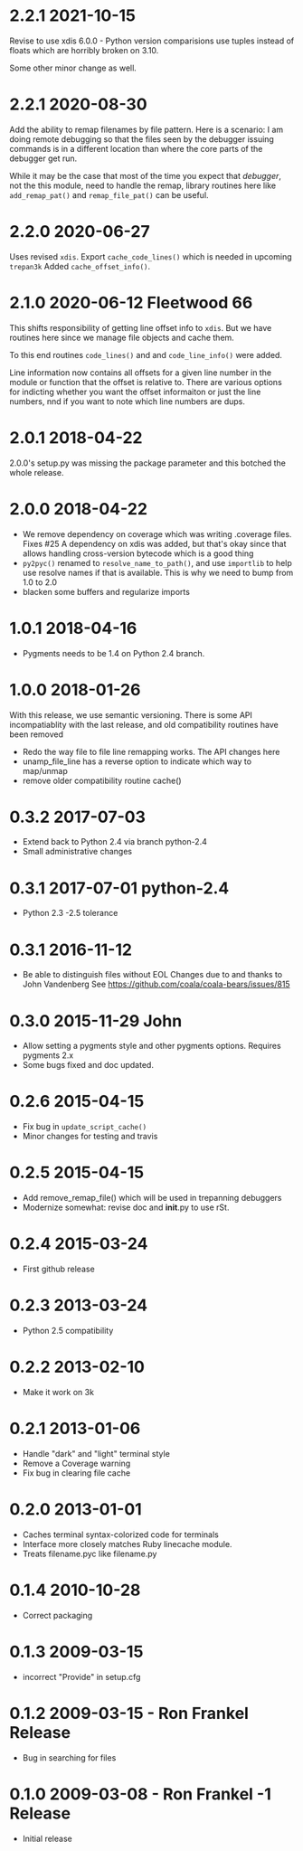 2.2.1 2021-10-15
================

Revise to use xdis 6.0.0 - Python version comparisions use tuples instead of floats
which are horribly broken on 3.10.

Some other minor change as well.

2.2.1 2020-08-30
================

Add the ability to remap filenames by file pattern. Here is a scenario:
I am doing remote debugging so that the files seen by the debugger issuing commands is
in a different location than where the core parts of the debugger get run.

While it may be the case that most of the time you expect that
_debugger_, not the this module, need to handle the remap, library routines
here like `add_remap_pat()` and `remap_file_pat()` can be useful.


2.2.0 2020-06-27
================

Uses revised `xdis`. Export `cache_code_lines()` which is needed in upcoming `trepan3k`
Added  `cache_offset_info()`.

2.1.0 2020-06-12 Fleetwood 66
==============================

This shifts responsibility of getting line offset info to `xdis`. But we have routines here
since we manage file objects and cache them.

To this end routines `code_lines()` and and `code_line_info()` were added.

Line information now contains all offsets for a given line number in
the module or function that the offset is relative to. There are various options
for indicting whether you want the offset informaiton or just the line numbers,
nnd if you want to note which line numbers are dups.

2.0.1 2018-04-22
================

2.0.0's setup.py was missing the package parameter and this botched the whole release.

2.0.0 2018-04-22
================

* We remove dependency on coverage which was writing .coverage files. Fixes #25
  A dependency on xdis was added, but that's okay since that allows handling
  cross-version bytecode which is a good thing
* `py2pyc()` renamed to `resolve_name_to_path()`, and use `importlib` to help
  use resolve names if that is available. This is why we need to bump from 1.0 to 2.0
* blacken some buffers and regularize imports

1.0.1 2018-04-16
=================

- Pygments needs to be 1.4 on Python 2.4 branch.

1.0.0 2018-01-26
================

With this release, we use semantic versioning. There is
some API incompatiablity with the last release, and old
compatibility routines have been removed

- Redo the way file to file line remapping works. The API changes here
- unamp_file_line has a reverse option to indicate which way to map/unmap
- remove older compatibility routine cache()

0.3.2 2017-07-03
================

- Extend back to Python 2.4 via branch python-2.4
- Small administrative changes

0.3.1 2017-07-01 python-2.4
===========================

- Python 2.3 -2.5 tolerance

0.3.1 2016-11-12
================

- Be able to distinguish files without EOL
  Changes due to and thanks to John Vandenberg
  See https://github.com/coala/coala-bears/issues/815

0.3.0 2015-11-29 John
=====================

- Allow setting a pygments style and other pygments options.  Requires pygments 2.x
- Some bugs fixed and doc updated.

0.2.6 2015-04-15
================

- Fix bug in `update_script_cache()`
- Minor changes for testing and travis

0.2.5 2015-04-15
================

- Add remove_remap_file() which will be used in trepanning debuggers
- Modernize somewhat: revise doc and __init__.py to use rSt.

0.2.4 2015-03-24
================

- First github release

0.2.3 2013-03-24
=================

- Python 2.5 compatibility

0.2.2 2013-02-10
=================

- Make it work on 3k

0.2.1 2013-01-06
================

- Handle "dark" and "light" terminal style
- Remove a Coverage warning
- Fix bug in clearing file cache

0.2.0 2013-01-01
================

- Caches terminal syntax-colorized code for terminals
- Interface more closely matches Ruby linecache module.
- Treats filename.pyc like filename.py

0.1.4 2010-10-28
================

- Correct packaging

0.1.3 2009-03-15
================

- incorrect "Provide" in setup.cfg

0.1.2 2009-03-15 - Ron Frankel Release
======================================

- Bug in searching for files

0.1.0 2009-03-08 - Ron Frankel -1 Release
=========================================

- Initial release
